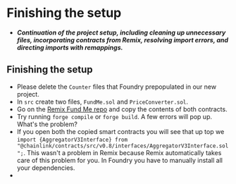 # Finishing the setup
- ***Continuation of the project setup, including cleaning up unnecessary files, incorporating contracts from Remix, resolving import errors, and directing imports with remappings.***

## Finishing the setup
- Please delete the `Counter` files that Foundry prepopulated in our new project.
- In `src` create two files, `FundMe.sol` and `PriceConverter.sol`.
- Go on the [Remix Fund Me repo](https://github.com/Cyfrin/remix-fund-me-f23) and copy the contents of both contracts.
- Try running `forge compile` or `forge build`. A few errors will pop up. What's the problem?
- If you open both the copied smart contracts you will see that up top we `import {AggregatorV3Interface} from "@chainlink/contracts/src/v0.8/interfaces/AggregatorV3Interface.sol";`. This wasn't a problem in Remix because Remix automatically takes care of this problem for you. In Foundry you have to manually install all your dependencies.
- 